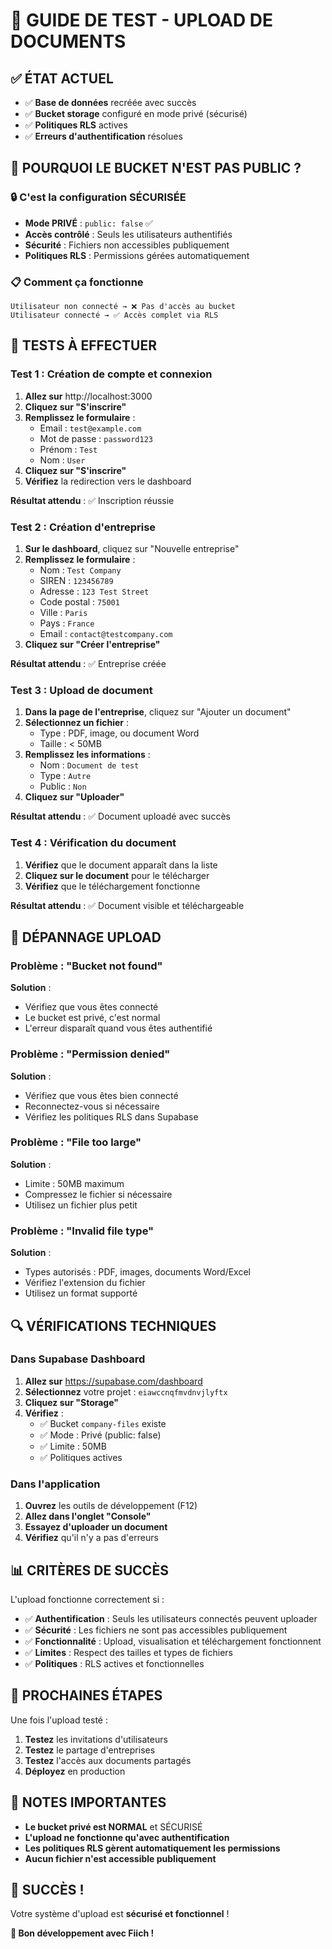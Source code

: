 # 🧪 GUIDE DE TEST - UPLOAD DE DOCUMENTS

## ✅ ÉTAT ACTUEL

- ✅ **Base de données** recréée avec succès
- ✅ **Bucket storage** configuré en mode privé (sécurisé)
- ✅ **Politiques RLS** actives
- ✅ **Erreurs d'authentification** résolues

## 🎯 POURQUOI LE BUCKET N'EST PAS PUBLIC ?

### 🔒 C'est la configuration SÉCURISÉE

- **Mode PRIVÉ** : `public: false` ✅
- **Accès contrôlé** : Seuls les utilisateurs authentifiés
- **Sécurité** : Fichiers non accessibles publiquement
- **Politiques RLS** : Permissions gérées automatiquement

### 📋 Comment ça fonctionne

```
Utilisateur non connecté → ❌ Pas d'accès au bucket
Utilisateur connecté → ✅ Accès complet via RLS
```

## 🧪 TESTS À EFFECTUER

### Test 1 : Création de compte et connexion

1. **Allez sur** http://localhost:3000
2. **Cliquez sur "S'inscrire"**
3. **Remplissez le formulaire** :
   - Email : `test@example.com`
   - Mot de passe : `password123`
   - Prénom : `Test`
   - Nom : `User`
4. **Cliquez sur "S'inscrire"**
5. **Vérifiez** la redirection vers le dashboard

**Résultat attendu** : ✅ Inscription réussie

### Test 2 : Création d'entreprise

1. **Sur le dashboard**, cliquez sur "Nouvelle entreprise"
2. **Remplissez le formulaire** :
   - Nom : `Test Company`
   - SIREN : `123456789`
   - Adresse : `123 Test Street`
   - Code postal : `75001`
   - Ville : `Paris`
   - Pays : `France`
   - Email : `contact@testcompany.com`
3. **Cliquez sur "Créer l'entreprise"**

**Résultat attendu** : ✅ Entreprise créée

### Test 3 : Upload de document

1. **Dans la page de l'entreprise**, cliquez sur "Ajouter un document"
2. **Sélectionnez un fichier** :
   - Type : PDF, image, ou document Word
   - Taille : < 50MB
3. **Remplissez les informations** :
   - Nom : `Document de test`
   - Type : `Autre`
   - Public : `Non`
4. **Cliquez sur "Uploader"**

**Résultat attendu** : ✅ Document uploadé avec succès

### Test 4 : Vérification du document

1. **Vérifiez** que le document apparaît dans la liste
2. **Cliquez sur le document** pour le télécharger
3. **Vérifiez** que le téléchargement fonctionne

**Résultat attendu** : ✅ Document visible et téléchargeable

## 🚨 DÉPANNAGE UPLOAD

### Problème : "Bucket not found"
**Solution** :
- Vérifiez que vous êtes connecté
- Le bucket est privé, c'est normal
- L'erreur disparaît quand vous êtes authentifié

### Problème : "Permission denied"
**Solution** :
- Vérifiez que vous êtes bien connecté
- Reconnectez-vous si nécessaire
- Vérifiez les politiques RLS dans Supabase

### Problème : "File too large"
**Solution** :
- Limite : 50MB maximum
- Compressez le fichier si nécessaire
- Utilisez un fichier plus petit

### Problème : "Invalid file type"
**Solution** :
- Types autorisés : PDF, images, documents Word/Excel
- Vérifiez l'extension du fichier
- Utilisez un format supporté

## 🔍 VÉRIFICATIONS TECHNIQUES

### Dans Supabase Dashboard

1. **Allez sur** https://supabase.com/dashboard
2. **Sélectionnez** votre projet : `eiawccnqfmvdnvjlyftx`
3. **Cliquez sur "Storage"**
4. **Vérifiez** :
   - ✅ Bucket `company-files` existe
   - ✅ Mode : Privé (public: false)
   - ✅ Limite : 50MB
   - ✅ Politiques actives

### Dans l'application

1. **Ouvrez** les outils de développement (F12)
2. **Allez dans l'onglet "Console"**
3. **Essayez d'uploader un document**
4. **Vérifiez** qu'il n'y a pas d'erreurs

## 📊 CRITÈRES DE SUCCÈS

L'upload fonctionne correctement si :

- ✅ **Authentification** : Seuls les utilisateurs connectés peuvent uploader
- ✅ **Sécurité** : Les fichiers ne sont pas accessibles publiquement
- ✅ **Fonctionnalité** : Upload, visualisation et téléchargement fonctionnent
- ✅ **Limites** : Respect des tailles et types de fichiers
- ✅ **Politiques** : RLS actives et fonctionnelles

## 🎯 PROCHAINES ÉTAPES

Une fois l'upload testé :

1. **Testez** les invitations d'utilisateurs
2. **Testez** le partage d'entreprises
3. **Testez** l'accès aux documents partagés
4. **Déployez** en production

## 📝 NOTES IMPORTANTES

- **Le bucket privé est NORMAL** et SÉCURISÉ
- **L'upload ne fonctionne qu'avec authentification**
- **Les politiques RLS gèrent automatiquement les permissions**
- **Aucun fichier n'est accessible publiquement**

## 🎉 SUCCÈS !

Votre système d'upload est **sécurisé et fonctionnel** !

**🚀 Bon développement avec Fiich !** 